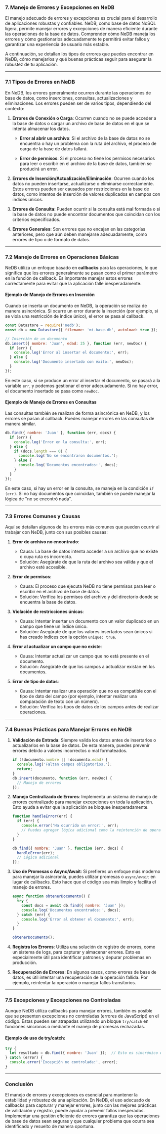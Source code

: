 ### **7. Manejo de Errores y Excepciones en NeDB**

El manejo adecuado de errores y excepciones es crucial para el desarrollo de aplicaciones robustas y confiables. NeDB, como base de datos NoSQL ligera, permite manejar errores y excepciones de manera eficiente durante las operaciones de la base de datos. Comprender cómo NeDB maneja los errores y cómo gestionarlos adecuadamente te permitirá evitar fallos y garantizar una experiencia de usuario más estable.

A continuación, se detallan los tipos de errores que puedes encontrar en NeDB, cómo manejarlos y qué buenas prácticas seguir para asegurar la robustez de tu aplicación.

---

### **7.1 Tipos de Errores en NeDB**

En NeDB, los errores generalmente ocurren durante las operaciones de base de datos, como inserciones, consultas, actualizaciones y eliminaciones. Los errores pueden ser de varios tipos, dependiendo del contexto:

1. **Errores de Conexión o Carga**: Ocurren cuando no se puede acceder a la base de datos o cargar un archivo de base de datos en el que se intenta almacenar los datos.

   - **Error al abrir un archivo**: Si el archivo de la base de datos no se encuentra o hay un problema con la ruta del archivo, el proceso de carga de la base de datos fallará.
   
   - **Error de permisos**: Si el proceso no tiene los permisos necesarios para leer o escribir en el archivo de la base de datos, también se producirá un error.

2. **Errores de Inserción/Actualización/Eliminación**: Ocurren cuando los datos no pueden insertarse, actualizarse o eliminarse correctamente. Estos errores pueden ser causados por restricciones en la base de datos, como intentos de inserción de valores duplicados en campos con índices únicos.

3. **Errores de Consulta**: Pueden ocurrir si la consulta está mal formada o si la base de datos no puede encontrar documentos que coincidan con los criterios especificados.

4. **Errores Generales**: Son errores que no encajan en las categorías anteriores, pero que aún deben manejarse adecuadamente, como errores de tipo o de formato de datos.

---

### **7.2 Manejo de Errores en Operaciones Básicas**

NeDB utiliza un enfoque basado en **callbacks** para las operaciones, lo que significa que los errores generalmente se pasan como el primer parámetro en la función de callback. Es importante manejar estos errores correctamente para evitar que la aplicación falle inesperadamente.

#### **Ejemplo de Manejo de Errores en Inserción**

Cuando se inserta un documento en NeDB, la operación se realiza de manera asincrónica. Si ocurre un error durante la inserción (por ejemplo, si se viola una restricción de índice único), el error se pasa al callback.

```javascript
const Datastore = require('nedb');
const db = new Datastore({ filename: 'mi-base.db', autoload: true });

// Inserción de un documento
db.insert({ nombre: 'Juan', edad: 25 }, function (err, newDoc) {
  if (err) {
    console.log('Error al insertar el documento:', err);
  } else {
    console.log('Documento insertado con éxito:', newDoc);
  }
});
```

En este caso, si se produce un error al insertar el documento, se pasará a la variable `err`, y podemos gestionar el error adecuadamente. Si no hay error, el documento insertado se pasa como `newDoc`.

#### **Ejemplo de Manejo de Errores en Consultas**

Las consultas también se realizan de forma asincrónica en NeDB, y los errores se pasan al callback. Puedes manejar errores en las consultas de manera similar.

```javascript
db.find({ nombre: 'Juan' }, function (err, docs) {
  if (err) {
    console.log('Error en la consulta:', err);
  } else {
    if (docs.length === 0) {
      console.log('No se encontraron documentos.');
    } else {
      console.log('Documentos encontrados:', docs);
    }
  }
});
```

En este caso, si hay un error en la consulta, se maneja en la condición `if (err)`. Si no hay documentos que coincidan, también se puede manejar la lógica de "no se encontró nada".

---

### **7.3 Errores Comunes y Causas**

Aquí se detallan algunos de los errores más comunes que pueden ocurrir al trabajar con NeDB, junto con sus posibles causas:

1. **Error de archivo no encontrado**:
   - Causa: La base de datos intenta acceder a un archivo que no existe o cuya ruta es incorrecta.
   - Solución: Asegúrate de que la ruta del archivo sea válida y que el archivo esté accesible.

2. **Error de permisos**:
   - Causa: El proceso que ejecuta NeDB no tiene permisos para leer o escribir en el archivo de base de datos.
   - Solución: Verifica los permisos del archivo y del directorio donde se encuentra la base de datos.

3. **Violación de restricciones únicas**:
   - Causa: Intentar insertar un documento con un valor duplicado en un campo que tiene un índice único.
   - Solución: Asegúrate de que los valores insertados sean únicos si has creado índices con la opción `unique: true`.

4. **Error al actualizar un campo que no existe**:
   - Causa: Intentar actualizar un campo que no está presente en el documento.
   - Solución: Asegúrate de que los campos a actualizar existan en los documentos.

5. **Error de tipo de datos**:
   - Causa: Intentar realizar una operación que no es compatible con el tipo de dato del campo (por ejemplo, intentar realizar una comparación de texto con un número).
   - Solución: Verifica los tipos de datos de los campos antes de realizar operaciones.

---

### **7.4 Buenas Prácticas para Manejar Errores en NeDB**

1. **Validación de Entrada**:
   Siempre valida los datos antes de insertarlos o actualizarlos en la base de datos. De esta manera, puedes prevenir errores debido a valores incorrectos o mal formateados.

   ```javascript
   if (!documento.nombre || !documento.edad) {
     console.log('Faltan campos obligatorios.');
     return;
   }
   db.insert(documento, function (err, newDoc) {
     // Manejo de errores
   });
   ```

2. **Manejo Centralizado de Errores**:
   Implementa un sistema de manejo de errores centralizado para manejar excepciones en toda la aplicación. Esto ayuda a evitar que la aplicación se bloquee inesperadamente.

   ```javascript
   function handleError(err) {
     if (err) {
       console.error('Ha ocurrido un error:', err);
       // Puedes agregar lógica adicional como la reintención de operaciones o enviar alertas
     }
   }
   
   db.find({ nombre: 'Juan' }, function (err, docs) {
     handleError(err);
     // Lógica adicional
   });
   ```

3. **Uso de Promesas o Async/Await**:
   Si prefieres un enfoque más moderno para manejar la asincronía, puedes utilizar promesas o `async/await` en lugar de callbacks. Esto hace que el código sea más limpio y facilita el manejo de errores.

   ```javascript
   async function obtenerDocumento() {
     try {
       const docs = await db.find({ nombre: 'Juan' });
       console.log('Documentos encontrados:', docs);
     } catch (err) {
       console.log('Error al obtener el documento:', err);
     }
   }
   
   obtenerDocumento();
   ```

4. **Registra los Errores**:
   Utiliza una solución de registro de errores, como un sistema de logs, para capturar y almacenar errores. Esto es especialmente útil para identificar patrones y depurar problemas en producción.

5. **Recuperación de Errores**:
   En algunos casos, como errores de base de datos, es útil intentar una recuperación de la operación fallida. Por ejemplo, reintentar la operación o manejar fallos transitorios.

---

### **7.5 Excepciones y Excepciones no Controladas**

Aunque NeDB utiliza callbacks para manejar errores, también es posible que se presenten excepciones no controladas (errores de JavaScript) en el código. Estas pueden ser atrapadas utilizando un bloque `try/catch` en funciones síncronas o mediante el manejo de promesas rechazadas.

#### **Ejemplo de uso de try/catch**:

```javascript
try {
  let resultado = db.find({ nombre: 'Juan' });  // Esto es sincrónico en algunos contextos
} catch (error) {
  console.error('Excepción no controlada:', error);
}
```

---

### **Conclusión**

El manejo de errores y excepciones es esencial para mantener la estabilidad y robustez de una aplicación. En NeDB, el uso adecuado de callbacks para capturar y manejar errores, junto con las mejores prácticas de validación y registro, puede ayudar a prevenir fallos inesperados. Implementar una gestión eficiente de errores garantiza que las operaciones de base de datos sean seguras y que cualquier problema que ocurra sea identificado y resuelto de manera oportuna.